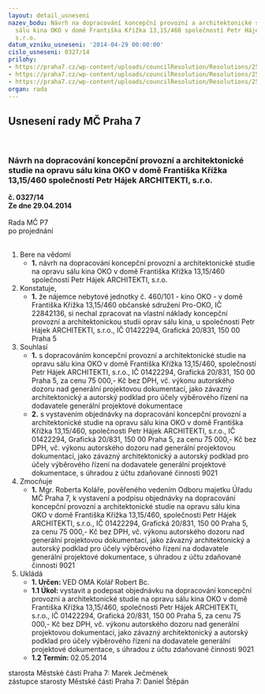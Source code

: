 ```yaml
---
layout: detail_usneseni
nazev_bodu: Návrh na dopracování koncepční provozní a architektonické studie na opravu
  sálu kina OKO v domě Františka Křížka 13,15/460 společností Petr Hájek ARCHITEKTI,
  s.r.o.
datum_vzniku_usneseni: '2014-04-29 00:00:00'
cislo_usneseni: 0327/14
prilohy:
- https://praha7.cz/wp-content/uploads/councilResolution/Resolutions/25054/21-14-priloha_2_studieoko.pdf
- https://praha7.cz/wp-content/uploads/councilResolution/Resolutions/25054/21-14-priloha_3_studieoko.doc
- https://praha7.cz/wp-content/uploads/councilResolution/Resolutions/25054/21-14-priloha_4_studieoko.pdf
organ: rada
---
```

<div id="ucUsn_pList" class="usn">
	<span><h2>Usnesení rady MČ Praha 7 </h2>
<br></span><div class="standBody">
<span><h3>Návrh na dopracování koncepční provozní a architektonické studie na opravu sálu kina OKO v domě Františka Křížka 13,15/460 společností Petr Hájek ARCHITEKTI, s.r.o.</h3></span><div class="center">
		<strong>č. 0327/14</strong><br>
	</div>
<div class="center">
		<strong>Ze dne 29.04.2014</strong><br><br>
	</div>Rada MČ P7<br> po projednání<br><br><ol>
<li>Bere na vědomí<ul><li>
<strong>1.</strong> návrh na dopracování koncepční provozní a architektonické studie na opravu sálu kina OKO v domě Františka Křížka 13,15/460 společností Petr Hájek ARCHITEKTI, s.r.o.</li></ul>
</li>
<li>Konstatuje,<ul><li>
<strong>1.</strong> že nájemce nebytové jednotky č. 460/101 - kino OKO - v domě Františka Křížka 13,15/460 občanské sdružení Pro-OKO, IČ 22842136, si nechal zpracovat na vlastní náklady koncepční provozní a architektonickou studii oprav sálu kina, u společnosti Petr Hájek ARCHITEKTI, s.r.o., IČ 01422294, Grafická 20/831, 150 00 Praha 5</li></ul>
</li>
<li>Souhlasí<ul>
<li>
<strong>1.</strong> s dopracováním koncepční provozní a architektonické studie na opravu sálu kina OKO v domě Františka Křížka 13,15/460, společností Petr Hájek ARCHITEKTI, s.r.o., IČ 01422294, Grafická 20/831, 150 00 Praha 5, za cenu 75 000,- Kč bez DPH, vč. výkonu autorského dozoru nad generální projektovou dokumentací, jako závazný architektonický a autorský podklad pro účely výběrového řízení na dodavatele generální projektové dokumentace</li>
<li>
<strong>2.</strong> s vystavením objednávky na dopracování koncepční provozní a architektonické studie na opravu sálu kina OKO v domě Františka Křížka 13,15/460, společnosti Petr Hájek ARCHITEKTI, s.r.o., IČ 01422294, Grafická 20/831, 150 00 Praha 5, za cenu 75 000,- Kč bez DPH, vč. výkonu autorského dozoru nad generální projektovou dokumentací, jako závazný architektonický a autorský podklad pro účely výběrového řízení na dodavatele generální projektové dokumentace, s úhradou z účtu zdaňované činnosti 9021</li>
</ul>
</li>
<li>Zmocňuje<ul><li>
<strong>1.</strong> Mgr. Roberta Koláře, pověřeného vedením Odboru majetku Úřadu MČ Praha 7, k vystavení a podpisu objednávky na dopracování koncepční provozní a architektonické studie na opravu sálu kina OKO v domě Františka Křížka 13,15/460, společnosti Petr Hájek ARCHITEKTI, s.r.o., IČ 01422294, Grafická 20/831, 150 00 Praha 5, za cenu 75 000,- Kč bez DPH, vč. výkonu autorského dozoru nad generální projektovou dokumentací, jako závazný architektonický a autorský podklad pro účely výběrového řízení na dodavatele generální projektové dokumentace, s úhradou z účtu zdaňované činnosti 9021</li></ul>
</li>
<li>Ukládá<ul>
<li>
<strong>1. Určen: </strong>VED OMA Kolář Robert Bc.</li>
<li>
<strong>1.1 Úkol: </strong>vystavit a podepsat objednávku na dopracování koncepční provozní a architektonické studie na opravu sálu kina OKO v domě Františka Křížka 13,15/460, společnosti Petr Hájek ARCHITEKTI, s.r.o., IČ 01422294, Grafická 20/831, 150 00 Praha 5, za cenu 75 000,- Kč bez DPH, vč. výkonu autorského dozoru nad generální projektovou dokumentací, jako závazný architektonický a autorský podklad pro účely výběrového řízení na dodavatele generální projektové dokumentace, s úhradou z účtu zdaňované činnosti 9021</li>
<li>
<strong>1.2 Termín: </strong>02.05.2014</li>
</ul>
</li>
</ol>starosta Městské části Praha 7: Marek Ječmének<br>zástupce starosty Městské části Praha 7: Daniel Štěpán 
</div>
</div>